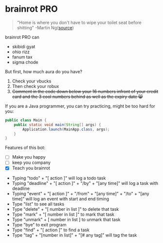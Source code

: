 # brainrot PRO

>"Home is where you don't have to wipe your toilet seat before shitting" -Martin Ng([source](https://www.youtube.com/watch?v=xvFZjo5PgG0))

brainrot PRO can
- skibidi gyat
- ohio rizz
- fanum tax
- sigma chode

But first, how much aura do you have?

1. Check your vbucks
2. Then check your robux
3. ~~Comment in the code down below your 16 numbers infront of your credit card and the 3 cool numbers behind as well as the expiry date 😸~~

If you are a Java programmer, you can try practicing, might be too hard for you:
```java
public class Main {
    public static void main(String[] args) {
        Application.launch(MainApp.class, args);
    }
}
```


Features of this bot:
- [ ] Make you happy
- [ ] keep you company
- [x] Teach you brainrot
- Typing "todo" + "[ action ]" will log a todo task
- Typing "deadline" + "[ action ]" + "/by" + "[any time]" will log a task with deadline
- Typing "event" + "[ action ]" + "/from" + "[any time]" + "/to" + "[any time]"
  will log an event with start and end timing
- Type "list" to see all tasks
- Type "delete" + "[ number in list ]" to delete that task
- Type "mark" + "[ number in list ]" to mark that task
- Type "unmark" + [ number in list ] to unmark that task
- Type "bye" to exit program
- Type "find" + "[ action ]" to find a task
- Type "tag" + "[number in list]" + "[# any tag]" will tag the task
